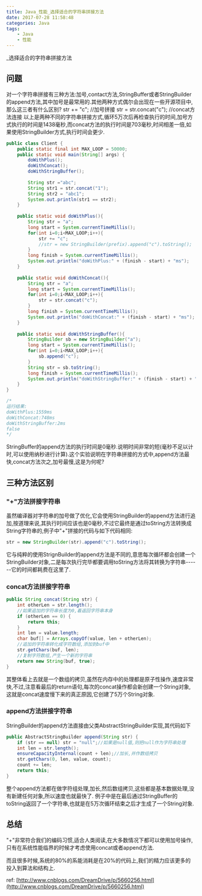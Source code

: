 ```yaml
---
title: Java_性能_选择适合的字符串拼接方法
date: 2017-07-28 11:58:48
categories: Java
tags:
    - Java
    - 性能
---
```


_选择适合的字符串拼接方法

<!-- more -->

## 问题

对一个字符串拼接有三种方法:加号,contact方法,StringBuffer或者StringBuilder的append方法,其中加号是最常用的.其他两种方式偶尔会出现在一些开源项目中,那么这三者有什么区别?
str += "c"; //加号拼接
str = str.concat("c"); //concat方法连接
以上是两种不同的字符串拼接方式,循环5万次后再检查执行的时间,加号方式执行的时间是1438毫秒,而concat方法的执行时间是703毫秒,时间相差一倍,如果使用StringBuilder方式,执行时间会更少.

```java
public class Client {
    public static final int MAX_LOOP = 50000;
    public static void main(String[] args) {
        doWithPlus();
        doWithConcat();
        doWithStringBuffer();
        
        String str ="abc";
        String str1 = str.concat("1");
        String str2 = "abc1";
        System.out.println(str1 == str2);
    }
    
    public static void doWithPlus(){
        String str = "a";
        long start = System.currentTimeMillis();
        for(int i=0;i<MAX_LOOP;i++){
            str += "c";
            //str = new StringBuilder(prefix).append("c").toString();
        }
        long finish = System.currentTimeMillis();
        System.out.println("doWithPlus:" + (finish - start) + "ms");
    }
    
    public static void doWithConcat(){
        String str = "a";
        long start = System.currentTimeMillis();
        for(int i=0;i<MAX_LOOP;i++){
            str = str.concat("c");
        }
        long finish = System.currentTimeMillis();
        System.out.println("doWithConcat:" + (finish - start) + "ms");
    }
    
    public static void doWithStringBuffer(){
        StringBuilder sb = new StringBuilder("a");
        long start = System.currentTimeMillis();
        for(int i=0;i<MAX_LOOP;i++){
            sb.append("c");
        }
        String str = sb.toString();
        long finish = System.currentTimeMillis();
        System.out.println("doWithStringBuffer:" + (finish - start) + "ms");
    }
}

/*
运行结果:
doWithPlus:1559ms
doWithConcat:748ms
doWithStringBuffer:2ms
false
*/
```

StringBuffer的append方法的执行时间是0毫秒.说明时间非常的短(毫秒不足以计时,可以使用纳秒进行计算).这个实验说明在字符串拼接的方式中,append方法最快,concat方法次之,加号最慢,这是为何呢?


## 三种方法区别

### "+"方法拼接字符串
虽然编译器对字符串的加号做了优化,它会使用StringBuilder的append方法进行追加,按道理来说,其执行时间应该也是0毫秒,不过它最终是通过toString方法转换成String字符串的,例子中"+"拼接的代码与如下代码相同:
```java
str = new StringBuilder(str).append("c").toString();
```
它与纯粹的使用StrignBuilder的append方法是不同的,意思每次循环都会创建一个StringBuilder对象,二是每次执行完毕都要调用toString方法将其转换为字符串------它的时间都耗费在这里了.

### concat方法拼接字符串
```java
public String concat(String str) {
    int otherLen = str.length();
    //如果追加的字符串长度为0,着返回字符串本身
    if (otherLen == 0) {
        return this;
    }
    int len = value.length;
    char buf[] = Arrays.copyOf(value, len + otherLen);
    //追加的字符串转化成字符数组,添加到buf中
    str.getChars(buf, len);
    //复制字符数组,产生一个新的字符串
    return new String(buf, true);
}
```
其整体看上去就是一个数组的拷贝,虽然在内存中的处理都是原子性操作,速度非常快,不过,注意看最后的return语句,每次的concat操作都会新创建一个String对象,这就是concat速度慢下来的真正原因,它创建了5万个String对象.

### append方法拼接字符串
StringBuilder的append方法直接由父类AbstractStringBuilder实现,其代码如下
```java
public AbstractStringBuilder append(String str) {
    if (str == null) str = "null";//如果是null值,则把null作为字符串处理
    int len = str.length();
    ensureCapacityInternal(count + len);//加长,并作数组拷贝
    str.getChars(0, len, value, count);
    count += len;
    return this;
}
```
整个append方法都在做字符组处理,加长,然后数组拷贝,这些都是基本数据处理,没有新建任何对象,所以速度也就最快了.
例子中是在最后通过StringBuffer的toString返回了一个字符串,也就是在5万次循环结束之后才生成了一个String对象.


## 总结
"+"非常符合我们的编码习惯,适合人类阅读,在大多数情况下都可以使用加号操作,只有在系统性能临界的时候才考虑使用concat或者append方法.

而且很多时候,系统的80%的系能消耗是在20%的代码上,我们的精力应该更多的投入到算法和结构上.

ref: 
[http://www.cnblogs.com/DreamDrive/p/5660256.html](http://www.cnblogs.com/DreamDrive/p/5660256.html)
